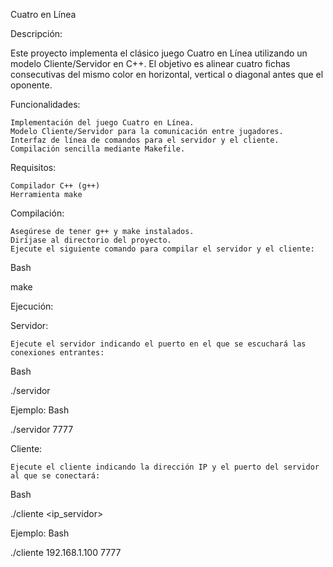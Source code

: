 Cuatro en Línea

Descripción:

Este proyecto implementa el clásico juego Cuatro en Línea utilizando un modelo Cliente/Servidor en C++. El objetivo es alinear cuatro fichas consecutivas del mismo color en horizontal, vertical o diagonal antes que el oponente.

Funcionalidades:

    Implementación del juego Cuatro en Línea.
    Modelo Cliente/Servidor para la comunicación entre jugadores.
    Interfaz de línea de comandos para el servidor y el cliente.
    Compilación sencilla mediante Makefile.

Requisitos:

    Compilador C++ (g++)
    Herramienta make

Compilación:

    Asegúrese de tener g++ y make instalados.
    Diríjase al directorio del proyecto.
    Ejecute el siguiente comando para compilar el servidor y el cliente:

Bash

make



Ejecución:

Servidor:

    Ejecute el servidor indicando el puerto en el que se escuchará las conexiones entrantes:

Bash

./servidor <puerto>


Ejemplo:
Bash

./servidor 7777



Cliente:

    Ejecute el cliente indicando la dirección IP y el puerto del servidor al que se conectará:

Bash

./cliente <ip_servidor> <puerto>


Ejemplo:
Bash

./cliente 192.168.1.100 7777


